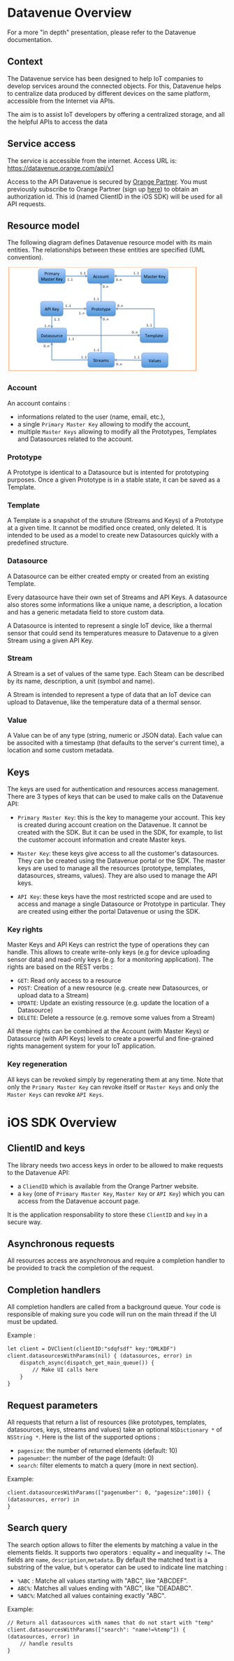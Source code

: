 # Datavenue Overview

For a more "in depth" presentation, please refer to the Datavenue documentation.

## Context

The Datavenue service has been designed to help IoT companies to develop services around the connected objects. For this, Datavenue  helps to centralize data produced by different devices on the same platform, accessible from the Internet via APIs.

The aim is to assist IoT developers by offering a centralized storage, and all the helpful APIs to access the data

## Service access

The service is accessible from the internet. 
Access URL is: https://datavenue.orange.com/api/v1

Access to the API Datavenue is secured by [Orange Partner](https://www.orangepartner.com). You must previously subscribe to Orange Partner (sign up [here](https://www.orangepartner.com/user/register)) to obtain an authorization id. This id (named ClientID in the iOS SDK) will be used for all API requests.

## Resource model

The following diagram defines Datavenue resource model with its main entities. The relationships between these entities are specified (UML convention).

![Datavenue resource model](images/datavenue_resource_model.png)

### Account

An account contains :
- informations related to the user (name, email, etc.),  
- a single  `Primary Master Key` allowing to modify the account,
- multiple `Master Keys` allowing to modify all the Prototypes, Templates and Datasources related to the account.

### Prototype

A Prototype is identical to a Datasource but is intented for prototyping purposes. Once a given Prototype is in a stable state, it can be saved as a Template.

### Template

A Template is a snapshot of the struture (Streams and Keys) of a Prototype at a given time. It cannot be modified once created, only deleted. It is intended to be used as a model to create new Datasources quickly with a predefined structure.

### Datasource

A Datasource can be either created empty or created from an existing Template.

Every datasource have their own set of Streams and API Keys.
A datasource also stores some informations like a unique name, a description, a location and has a generic metadata field to store custom data.

A Datasource is intented to represent a single IoT device, like a thermal sensor that could send its temperatures measure to Datavenue to a given Stream using a given API Key.

### Stream

A Stream is a set of values of the same type.
Each Steam can be described by its name, description, a unit (symbol and name).

A Stream is intended to represent a type of data that an IoT device can upload to Datavenue, like the temperature data of a thermal sensor. 

### Value

A Value can be of any type (string, numeric or JSON data). Each value can be associted with a timestamp (that defaults to the server's current time), a location and some custom metadata.

## Keys

The keys are used for authentication and resources access management. 
There are 3 types of keys that can be used to make calls on the Datavenue API:

- `Primary Master Key`: this is the key to manageme your account. This key is created during account creation on the Datavenue. It cannot be created with the SDK. But it can be used in the SDK, for example, to list the customer account information and create Master keys.

- `Master Key`: these keys give access to all the customer's datasources. They can be created using the Datavenue portal or the SDK. The master keys are used to manage all the resources (prototype, templates, datasources, streams, values). They are also used to manage the API keys.

- `API Key`: these keys have the most restricted scope and are used to access and manage a single Datasource or Prototype in particular. They are created using either the portal Datavenue or using the SDK.

### Key rights

Master Keys and API Keys can restrict the type of operations they can handle. This allows to create write-only keys (e.g for device uploading sensor data) and read-only keys (e.g. for a monitoring application). The rights are based on the REST verbs :

- `GET`: Read only access to a resource
- `POST`: Creation of a new resource (e.g. create new Datasources, or upload data to a Stream)
- `UPDATE`: Update an existing ressource (e.g. update the location of a Datasource)
- `DELETE`: Delete a ressource (e.g. remove some values from a Stream)

All these rights can be combined at the Account (with Master Keys) or Datasource (with API Keys) levels to create a powerful and fine-grained rights management system for your IoT application.

### Key regeneration

All keys can be revoked simply by regenerating them at any time.
Note that only the `Primary Master Key` can revoke itself or `Master Keys` and only the `Master Keys` can revoke `API Keys`.


# iOS SDK Overview

## ClientID and keys

The library needs two access keys in order to be allowed to make requests to the Datavenue API:

 - a `CliendID` which is available from the Orange Partner website.
 - a `key` (one of `Primary Master Key`, `Master Key` or `API Key`) which you can access from the Datavenue account page.

It is the application responsability to store these `ClientID` and `key` in a secure way.

## Asynchronous requests

All resources access are asynchronous and require a completion handler to be provided to track the completion of the request.

## Completion handlers

All completion handlers are called from a background queue. Your code is responsible of making sure you code will run on the main thread if the UI must be updated.

Example :

    let client = DVClient(clientID:"sdqfsdf" key:"DMLKDF")
    client.datasourcesWithParams(nil) { (datasources, error) in
        dispatch_async(dispatch_get_main_queue()) {
            // Make UI calls here
	    }
    }

## Request parameters

All requests that return a list of resources (like prototypes, templates, datasources, keys, streams and values) take an optional  `NSDictionary *` of `NSString *`.
Here is the list of the supported options :

 - `pagesize`: the number of returned elements (default: 10)
 - `pagenumber`: the number of the page (default: 0)
 - `search`: filter elements to match a query (more in next section).

Example:

    client.datasourcesWithParams(["pagenumber": 0, "pagesize":100]) { (datasources, error) in
    }

## Search query

 The search option allows to filter the elements by matching a value in the elements fields. It supports two operators : equality `=` and inequality `!=`. The fields are `name`, `description`,`metadata`.  By default the matched text is a substring of the value, but `%` operator can be used to indicate line matching :
 
 - `%ABC` : Matche all values starting with "ABC", like "ABCDEF".
 - `ABC%`: Matches all values ending with "ABC", like "DEADABC".
 - `%ABC%`: Matched all values containing exactly "ABC".

Example:

    // Return all datasources with names that do not start with "temp"
    client.datasourcesWithParams(["search": "name!=%temp"]) { (datasources, error) in
        // handle results
    }
